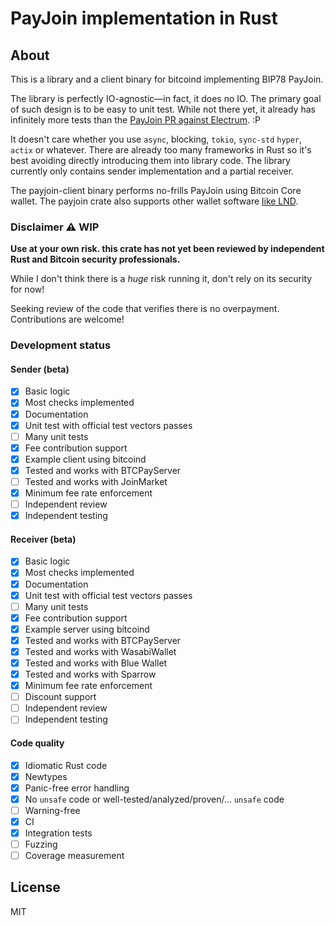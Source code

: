 # PayJoin implementation in Rust

## About

This is a library and a client binary for bitcoind implementing BIP78 PayJoin.

The library is perfectly IO-agnostic—in fact, it does no IO.
The primary goal of such design is to be easy to unit test.
While not there yet, it already has infinitely more tests than the [PayJoin PR against Electrum](https://github.com/spesmilo/electrum/pull/6804). :P

It doesn't care whether you use `async`, blocking, `tokio`, `sync-std` `hyper`, `actix` or whatever.
There are already too many frameworks in Rust so it's best avoiding directly introducing them into library code.
The library currently only contains sender implementation and a partial receiver.

The payjoin-client binary performs no-frills PayJoin using Bitcoin Core wallet.
The payjoin crate also supports other wallet software [like LND](https://github.com/chaincase-app/nolooking).

### Disclaimer ⚠️ WIP

**Use at your own risk. this crate has not yet been reviewed by independent Rust and Bitcoin security professionals.**

While I don't think there is a *huge* risk running it, don't rely on its security for now!

Seeking review of the code that verifies there is no overpayment. Contributions are welcome!

### Development status

#### Sender (beta)

- [x] Basic logic
- [x] Most checks implemented
- [x] Documentation
- [x] Unit test with official test vectors passes
- [ ] Many unit tests
- [x] Fee contribution support
- [x] Example client using bitcoind
- [x] Tested and works with BTCPayServer
- [ ] Tested and works with JoinMarket
- [x] Minimum fee rate enforcement
- [ ] Independent review
- [x] Independent testing

#### Receiver (beta)

- [x] Basic logic
- [x] Most checks implemented
- [x] Documentation
- [x] Unit test with official test vectors passes
- [ ] Many unit tests
- [x] Fee contribution support
- [x] Example server using bitcoind
- [x] Tested and works with BTCPayServer
- [x] Tested and works with WasabiWallet
- [x] Tested and works with Blue Wallet
- [x] Tested and works with Sparrow
- [x] Minimum fee rate enforcement
- [ ] Discount support
- [ ] Independent review
- [ ] Independent testing

#### Code quality

- [x] Idiomatic Rust code
- [x] Newtypes
- [x] Panic-free error handling
- [x] No `unsafe` code or well-tested/analyzed/proven/... `unsafe` code
- [ ] Warning-free
- [x] CI
- [x] Integration tests
- [ ] Fuzzing
- [ ] Coverage measurement

## License

MIT
